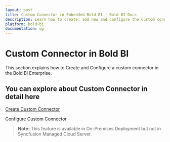 ```yaml
---
layout: post
title: Custom Connector in Embedded Bold BI | Bold BI Docs
description: Learn how to create, add new and configure the Custom connector in Embedded Bold BI. Also learn how to use the custom connector in Bold BI application.
platform: bold-bi
documentation: ug
---
```


# Custom Connector in Bold BI

This section explains how to Create and Configure a custom connector in the Bold BI Enterprise.

## You can explore about Custom Connector in detail here

   [Create Custom Connector](/working-with-data-sources/custom-connector/create-custom-connector/)

   [Configure Custom Connector](/working-with-data-sources/custom-connector/configure-custom-connector/)

> **Note:** This feature is available in On-Premises Deployment but not in Syncfusion Managed Cloud Server.